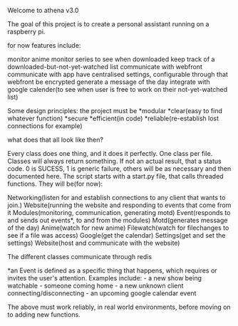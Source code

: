 Welcome to athena v3.0

The goal of this project is to create a personal assistant running on a raspberry pi.

for now features include:

monitor anime
monitor series to see when downloaded
keep track of a downloaded-but-not-yet-watched list
communicate with webfront
communicate with app
have centralised settings, configurable through that webfront
be encrypted
generate a message of the day
integrate with google calender(to see when user is free to work on their not-yet-watched list)


Some design principles: the project must be
*modular
*clear(easy to find whatever function)
*secure
*efficient(in code)
*reliable(re-establish lost connections for example)

what does that all look like then?

Every class does one thing, and it does it perfectly. One class per file. Classes will always return something. 
If not an actual result, that a status code. 0 is SUCESS, 1 is generic failure, others will be as necessary and
then documented here. The script starts with a start.py file, that calls threaded functions. They will be(for now):

Networking(listen for and establish connections to any client that wants to join.)
Website(running the website and responding to events that come from it
Modules(monitoring, communication, generating motd)
    Event(responds to and sends out events*, to and from the modules)
    Motd(generates message of the day)
    Anime(watch for new anime)
    Filewatch(watch for filechanges to see if a file was access)
    Google(get the calendar)
    Settings(get and set the settings)
    Website(host and communicate with the website)
    
The different classes communicate through redis

*an Event is defined as a specific thing that happens, which requires or invites the user's attention. Examples include:
    - a new show being watchable
    - someone coming home
    - a new unknown client connecting/disconnecting
    - an upcoming google calendar event


The above must work reliably, in real world environments, before moving on to adding new functions.
